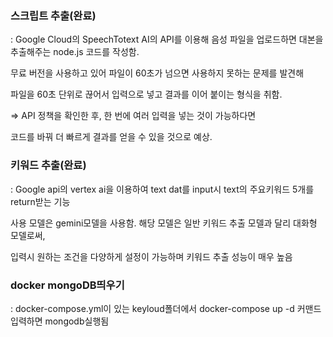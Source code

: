 
### 스크립트 추출(완료)
: Google Cloud의 SpeechTotext AI의 API를 이용해 음성 파일을 업로드하면 대본을 추출해주는 node.js 코드를 작성함.

무료 버전을 사용하고 있어 파일이 60초가 넘으면 사용하지 못하는 문제를 발견해

파일을 60초 단위로 끊어서 입력으로 넣고 결과를 이어 붙이는 형식을 취함.

=> API 정책을 확인한 후, 한 번에 여러 입력을 넣는 것이 가능하다면

코드를 바꿔 더 빠르게 결과를 얻을 수 있을 것으로 예상.



### 키워드 추출(완료)
: Google api의 vertex ai을 이용하여 text dat를 input시 text의 주요키워드 5개를 return받는 기능

사용 모델은 gemini모델을 사용함. 해당 모델은 일반 키워드 추출 모델과 달리 대화형 모델로써,

입력시 원하는 조건을 다양하게 설정이 가능하며 키워드 추출 성능이 매우 높음



### docker mongoDB띄우기
: docker-compose.yml이 있는 keyloud폴더에서 docker-compose up -d 커맨드 입력하면 mongodb실행됨